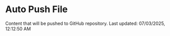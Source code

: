 # Auto Push File

Content that will be pushed to GitHub repository.
Last updated: 07/03/2025, 12:12:50 AM